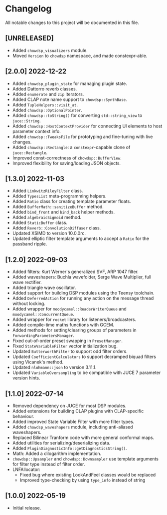 # Changelog

All notable changes to this project will be documented in this file.

## [UNRELEASED]
- Added `chowdsp_visualizers` module.
- Moved `Version` to `chowdsp` namespace, and made constexpr-able.

## [2.0.0] 2022-12-22
- Added `chowdsp_plugin_state` for managing plugin state.
- Added Dattorro reverb classes.
- Added `enumerate` and `zip` iterators.
- Added CLAP note name support to `chowdsp::SynthBase`.
- Added `TupleHelpers::visit_at`.
- Added `chowdsp::OptionalPointer`.
- Added `chowdsp::toString()` for converting `std::string_view` to `juce::String`.
- Added `chowdsp::HostContextProvider` for connecting UI elements to host parameter context info.
- Added `chowdsp::TweaksFile` for prototyping and fine-tuning with live changes.
- Added `chowdsp::Rectangle`: a `constexpr`-capable clone of `juce::Rectangle`.
- Improved const-correctness of `chowdsp::BufferView`.
- Improved flexibility for saving/loading JSON objects.

## [1.3.0] 2022-11-03
- Added `LinkwitzRileyFilter` class.
- Added `TypesList` meta-programming helpers.
- Added `Ratio` class for creating template parameter floats.
- Added `BufferMath::sanitizeBuffer` method.
- Added `bind_front` and `bind_back` helper methods.
- Added `algebraicSigmoid` method.
- Added `StaticBuffer` class.
- Added `Reverb::ConvolutionDiffuser` class.
- Updated XSIMD to version 10.0.0rc.
- Updated elliptic filter template arguments to accept a `Ratio` for the passband ripple.

## [1.2.0] 2022-09-03
- Added filters: Kurt Werner's generalized SVF, ARP 1047 filter.
- Added waveshapers: Buchla wavefolder, Serge Wave Multiplier, full wave rectifier.
- Added triangle wave oscillator.
- Added support for building DSP modules using the Teensy toolchain.
- Added `DeferredAction` for running any action on the message thread without locking.
- Added wrapper for `moodycamel::ReaderWriterQueue` and `moodycamel::ConcurrentQueue`.
- Added wrapper for `rocket` library for listeners/broadcasters.
- Added compile-time maths functions with GCEM.
- Added methods for setting/clearing groups of parameters in `ForwardingParametersManager`.
- Fixed out-of-order preset swapping in `PresetManager`.
- Fixed `StateVariableFilter` vector initialization bug.
- Updated `ButterworthFilter` to support odd filter orders.
- Updated `CoefficientCalculators` to support decramped biquad filters using Vicanek's method.
- Updated `nlohmann::json` to version 3.11.1.
- Updated `VariableOversampling` to be compatible with JUCE 7 parameter version hints.

## [1.1.0] 2022-07-14
- Removed dependency on JUCE for most DSP modules.
- Added extensions for building CLAP plugins with CLAP-specific behaviour.
- Added improved State Variable Filter with more filter types.
- Added `chowdsp_waveshapers` module, including anti-aliased waveshapers.
- Replaced Bilinear Tranform code with more general conformal maps.
- Added utilities for serializing/deserializing data.
- Added `PluginDiagnosticInfo::getDiagnosticsString()`.
- Math: Added a dilogarithm implementation.
- `chowdsp::Upsampler` and `chowdsp::Downsampler` use template arguments for filter type instead of filter order.
- LNFAllocator:
  - Fixed bug where existing LookAndFeel classes would be replaced
  - Improved type-checking by using `type_info` instead of string

## [1.0.0] 2022-05-19
- Initial release.
